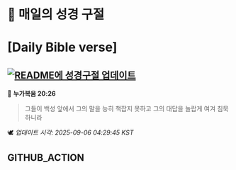 # 🙏 매일의 성경 구절
# [Daily Bible verse]
## [![README에 성경구절 업데이트](https://github.com/DONGSUKA/first_test/actions/workflows/update-readme-bible.yml/badge.svg)](https://github.com/DONGSUKA/first_test/actions/workflows/update-readme-bible.yml)
<!-- START_BIBLE_VERSE -->
📖 **누가복음 20:26**
> 그들이 백성 앞에서 그의 말을 능히 책잡지 못하고 그의 대답을 놀랍게 여겨 침묵하니라

🕊️ _업데이트 시각: 2025-09-06 04:29:45 KST_
  <!-- END_BIBLE_VERSE -->
## GITHUB_ACTION
